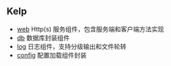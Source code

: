 Kelp
----

- [web](./web) Http(s) 服务组件，包含服务端和客户端方法实现
- [db](./db) 数据库封装组件
- [log](./log) 日志组件，支持分级输出和文件轮转
- [config](./config) 配置加载组件封装
